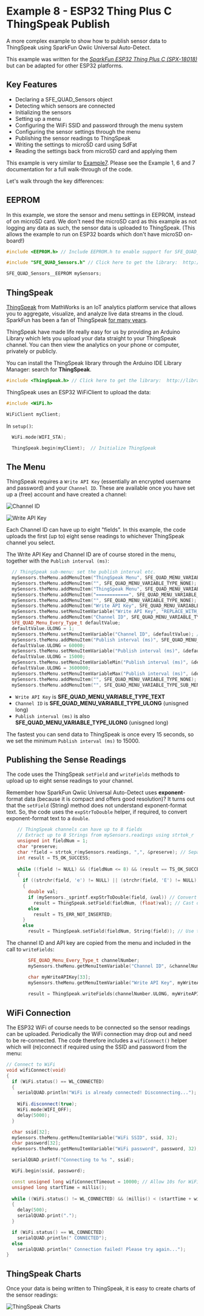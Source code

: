 # Example 8 - ESP32 Thing Plus C ThingSpeak Publish

A more complex example to show how to publish sensor data to ThingSpeak using SparkFun Qwiic Universal Auto-Detect.

This example was written for the [*SparkFun ESP32 Thing Plus C (SPX-18018)*](https://www.sparkfun.com/products/18018) but can be adapted for other ESP32 platforms.

## Key Features

* Declaring a SFE_QUAD_Sensors object
* Detecting which sensors are connected
* Initializing the sensors
* Setting up a menu
* Configuring the WiFi SSID and password through the menu system
* Configuring the sensor settings through the menu
* Publishing the sensor readings to ThingSpeak
* Writing the settings to microSD card using SdFat
* Reading the settings back from microSD card and applying them

This example is very similar to [Example7](ex_06_Thing_Plus_C_Logger.md). Please see the Example 1, 6 and 7 documentation for a full walk-through of the code.

Let's walk through the key differences:

## EEPROM

In this example, we store the sensor and menu settings in EEPROM, instead of on microSD card.
We don't need the microSD card as this example as not logging any data as such, the sensor data is uploaded to ThingSpeak.
(This allows the example to run on ESP32 boards which don't have microSD on-board!)

```C++
#include <EEPROM.h> // Include EEPROM.h to enable support for SFE_QUAD_Sensors__EEPROM. Do this before #include "SFE_QUAD_Sensors.h"

#include "SFE_QUAD_Sensors.h" // Click here to get the library:  http://librarymanager/All#SparkFun_Qwiic_Universal_Auto-Detect

SFE_QUAD_Sensors__EEPROM mySensors;
```

## ThingSpeak

[ThingSpeak](https://thingspeak.com/) from MathWorks is an IoT analytics platform service that allows you to aggregate, visualize, and analyze live data streams in the cloud.
SparkFun has been a fan of ThingSpeak [for many years](https://www.sparkfun.com/news/2413).

ThingSpeak have made life really easy for us by providing an Arduino Library which lets you upload your data straight to your ThingSpeak channel. You can then view the
analytics on your phone or computer, privately or publicly.

You can install the ThingSpeak library through the Arduino IDE Library Manager: search for **ThingSpeak**.

```C++
#include <ThingSpeak.h> // Click here to get the library:  http://librarymanager/All#ThingSpeak
```

ThingSpeak uses an ESP32 WiFiClient to upload the data:

```C++
#include <WiFi.h>

WiFiClient myClient;
```

In ```setup()```:

```C++
  WiFi.mode(WIFI_STA);

  ThingSpeak.begin(myClient);  // Initialize ThingSpeak
```

## The Menu

ThingSpeak requires a ```Write API Key``` (essentially an encrypted username and password) and your ```Channel ID```.
These are available once you have set up a (free) account and have created a channel:

![Channel ID](img/ThingSpeak_Channel_ID.jpg "Channel ID")

![Write API Key](img/ThingSpeak_API_Key.jpg "Write API Key")

Each Channel ID can have up to eight "fields". In this example, the code uploads the first (up to) eight sense readings to whichever ThingSpeak channel you select.

The Write API Key and Channel ID are of course stored in the menu, together with the ```Publish interval (ms)```:

```C++
  // ThingSpeak sub-menu: set the publish interval etc.
  mySensors.theMenu.addMenuItem("ThingSpeak Menu", SFE_QUAD_MENU_VARIABLE_TYPE_SUB_MENU_START);
  mySensors.theMenu.addMenuItem("", SFE_QUAD_MENU_VARIABLE_TYPE_NONE);
  mySensors.theMenu.addMenuItem("ThingSpeak Menu", SFE_QUAD_MENU_VARIABLE_TYPE_NONE);
  mySensors.theMenu.addMenuItem("============", SFE_QUAD_MENU_VARIABLE_TYPE_NONE);
  mySensors.theMenu.addMenuItem("", SFE_QUAD_MENU_VARIABLE_TYPE_NONE);
  mySensors.theMenu.addMenuItem("Write API Key", SFE_QUAD_MENU_VARIABLE_TYPE_TEXT);
  mySensors.theMenu.setMenuItemVariable("Write API Key", "REPLACE_WITH_YOUR_KEY"); // Set the default API Key - this will be updated by readLoggerConfig
  mySensors.theMenu.addMenuItem("Channel ID", SFE_QUAD_MENU_VARIABLE_TYPE_ULONG);
  SFE_QUAD_Menu_Every_Type_t defaultValue;
  defaultValue.ULONG = 1;
  mySensors.theMenu.setMenuItemVariable("Channel ID", &defaultValue); // Set the default channel number
  mySensors.theMenu.addMenuItem("Publish interval (ms)", SFE_QUAD_MENU_VARIABLE_TYPE_ULONG);
  defaultValue.ULONG = 60000;
  mySensors.theMenu.setMenuItemVariable("Publish interval (ms)", &defaultValue); // Set the default publish interval
  defaultValue.ULONG = 15000;
  mySensors.theMenu.setMenuItemVariableMin("Publish interval (ms)", &defaultValue); // Minimum interval is 15 seconds
  defaultValue.ULONG = 3600000;
  mySensors.theMenu.setMenuItemVariableMax("Publish interval (ms)", &defaultValue);
  mySensors.theMenu.addMenuItem("", SFE_QUAD_MENU_VARIABLE_TYPE_NONE);
  mySensors.theMenu.addMenuItem("", SFE_QUAD_MENU_VARIABLE_TYPE_SUB_MENU_END); // End of the sub-menu
```

* ```Write API Key``` is **SFE_QUAD_MENU_VARIABLE_TYPE_TEXT**
* ```Channel ID``` is **SFE_QUAD_MENU_VARIABLE_TYPE_ULONG** (unisgned long)
* ```Publish interval (ms)``` is also **SFE_QUAD_MENU_VARIABLE_TYPE_ULONG** (unisgned long)

The fastest you can send data to ThingSpeak is once every 15 seconds, so we set the minimum ```Publish interval (ms)``` to 15000.

## Publishing the Sense Readings

The code uses the ThingSpeak ```setField``` and ```writeFields``` methods to upload up to eight sense readings to your channel.

Remember how SparkFun Qwiic Universal Auto-Detect uses **exponent**-format data (because it is compact and offers good resolution)?
It turns out that the ```setField``` (String) method does not understand exponent-format text. So, the code uses the ```expStrToDouble``` helper,
if required, to convert exponent-format text to a ```double```.

```C++
    // ThingSpeak channels can have up to 8 fields
    // Extract up to 8 Strings from mySensors.readings using strtok_r
    unsigned int fieldNum = 1;
    char *preserve;
    char *field = strtok_r(mySensors.readings, ",", &preserve); // Separate the CSV data into keys at each comma
    int result = TS_OK_SUCCESS;
    
    while ((field != NULL) && (fieldNum <= 8) && (result == TS_OK_SUCCESS))
    {
      if ((strchr(field, 'e') != NULL) || (strchr(field, 'E') != NULL)) // Does field contain exponent-format data?
      {
        double val;
        if (mySensors._sprintf.expStrToDouble(field, &val)) // Convert exponent-format string to double
          result = ThingSpeak.setField(fieldNum, (float)val); // Cast double to float
        else
          result = TS_ERR_NOT_INSERTED;
      }
      else
        result = ThingSpeak.setField(fieldNum, String(field)); // Use the string-format data as-is
```

The channel ID and API key are copied from the menu and included in the call to ```writeFields```:

```C++
        SFE_QUAD_Menu_Every_Type_t channelNumber;
        mySensors.theMenu.getMenuItemVariable("Channel ID", &channelNumber); // Get the channel number

        char myWriteAPIKey[33];
        mySensors.theMenu.getMenuItemVariable("Write API Key", myWriteAPIKey, 33);
        
        result = ThingSpeak.writeFields(channelNumber.ULONG, myWriteAPIKey);
```

## WiFi Connection

The ESP32 WiFi of course needs to be connected so the sensor readings can be uploaded. Periodically the WiFi connection may drop out and need to be re-connected.
The code therefore includes a ```wifiConnect()``` helper which will (re)connect if required using the SSID and password from the menu:

```C++
// Connect to WiFi
void wifiConnect(void)
{
  if (WiFi.status() == WL_CONNECTED)
  {
    serialQUAD.println("WiFi is already connected! Disconnecting...");
    
    WiFi.disconnect(true);
    WiFi.mode(WIFI_OFF);
    delay(5000);    
  }

  char ssid[32];
  mySensors.theMenu.getMenuItemVariable("WiFi SSID", ssid, 32);
  char password[32];
  mySensors.theMenu.getMenuItemVariable("WiFi password", password, 32);

  serialQUAD.printf("Connecting to %s ", ssid);

  WiFi.begin(ssid, password);

  const unsigned long wifiConnectTimeout = 10000; // Allow 10s for WiFi connection
  unsigned long startTime = millis();
  
  while ((WiFi.status() != WL_CONNECTED) && (millis() < (startTime + wifiConnectTimeout)))
  {
    delay(500);
    serialQUAD.print(".");
  }

  if (WiFi.status() == WL_CONNECTED)
    serialQUAD.println(" CONNECTED");
  else
    serialQUAD.println(" Connection failed! Please try again...");
}
```

## ThingSpeak Charts

Once your data is being written to ThingSpeak, it is easy to create charts of the sensor readings:

![ThingSpeak Charts](img/ThingSpeak_Chart.jpg "ThingSpeak Charts")
